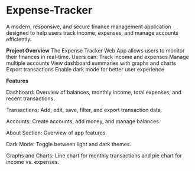 # Expense-Tracker

A modern, responsive, and secure finance management application designed to help users track income, expenses, and manage accounts efficiently.

**Project Overview**
The Expense Tracker Web App allows users to monitor their finances in real-time. Users can:
Track income and expenses
Manage multiple accounts
View dashboard summaries with graphs and charts
Export transactions
Enable dark mode for better user experience

**Features**

Dashboard: Overview of balances, monthly income, total expenses, and recent transactions.

Transactions: Add, edit, save, filter, and export transaction data.

Accounts: Create accounts, add money, and manage balances.

About Section: Overview of app features.

Dark Mode: Toggle between light and dark themes.

Graphs and Charts: Line chart for monthly transactions and pie chart for income vs. expenses.

